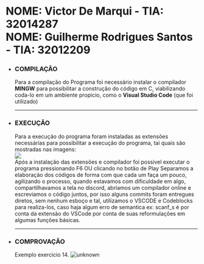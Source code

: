 <h1>
  NOME: Victor De Marqui - TIA: 32014287
  <br>
  NOME: Guilherme Rodrigues Santos - TIA: 32012209
</h1>

<ul>
  <li>
    <h3>COMPILAÇÃO</h3>
    <p>Para a compilação do Programa foi necessário instalar o compilador <b>MINGW</b> para possibilitar a construção do código em C, viabilizando coda-lo em um ambiente                propicio, como o <b>Visual Studio Code</b> (que foi utilizado)
    </p>
  </li>
  
  <hr>
  
  <li>
    <h3>EXECUÇÃO</h3>
    <p>Para a execução do programa foram instaladas as extensões necessárias para possibilitar a execução do programa, tai quais são mostradas nas imagens:      
      <br>
      <img src="https://cdn.discordapp.com/attachments/820795354823786508/941771361108516974/Captura_de_tela_2022-02-11_155943.png">
      <br>
      Após a instalação das extensões e compilador foi possivel executar o programa pressionando F6 OU clicando no botão de Play
      Separamos a elaboração dos códigos de forma com que cada um faça um pouco, agilizando o processo, quando estavamos com dificuldade em algo, compartilhavamos a tela no discord, abriamos um compilador online e escreviamos o código juntos, por isso alguns commits foram entregues diretos, sem nenhum esboço e tal, utilizamos o VSCODE e Codeblocks para realiza-los, caso haja algum erro de semantica ex: scanf_s é por conta da extensão do VSCode por conta de suas reformulações em algumas funções básicas.
    </p>
  </li>
  
  <hr>
  
  <li>
    <h3>COMPROVAÇÃO</h3>
  
Exemplo exercicio 14. 
![unknown](https://user-images.githubusercontent.com/79173856/155128478-131a3148-7761-465f-b08f-18d1a2ce8e9d.png)
